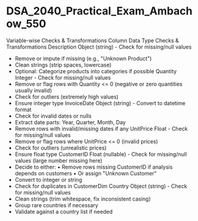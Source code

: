 # DSA_2040_Practical_Exam_Ambachow_550


Variable-wise Checks & Transformations
Column	Data Type	Checks & Transformations
Description	Object (string)	- Check for missing/null values
- Remove or impute if missing (e.g., "Unknown Product")
- Clean strings (strip spaces, lowercase)
- Optional: Categorize products into categories if possible
Quantity	Integer	- Check for missing/null values
- Remove or flag rows with Quantity <= 0 (negative or zero quantities usually invalid)
- Check for outliers (extremely high values)
- Ensure integer type
InvoiceDate	Object (string)	- Convert to datetime format
- Check for invalid dates or nulls
- Extract date parts: Year, Quarter, Month, Day
- Remove rows with invalid/missing dates if any
UnitPrice	Float	- Check for missing/null values
- Remove or flag rows where UnitPrice <= 0 (invalid prices)
- Check for outliers (unrealistic prices)
- Ensure float type
CustomerID	Float (nullable)	- Check for missing/null values (large number missing here)
- Decide to either:
• Remove rows missing CustomerID if analysis depends on customers
• Or assign "Unknown Customer"
- Convert to integer or string
- Check for duplicates in CustomerDim
Country	Object (string)	- Check for missing/null values
- Clean strings (trim whitespace, fix inconsistent casing)
- Group rare countries if necessary
- Validate against a country list if needed
